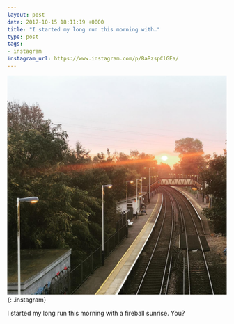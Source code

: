 ```yaml
---
layout: post
date: 2017-10-15 18:11:19 +0000
title: "I started my long run this morning with…"
type: post
tags:
- instagram
instagram_url: https://www.instagram.com/p/BaRzspClGEa/
---
```


![Instagram - BaRzspClGEa](/img/BaRzspClGEa.jpg){: .instagram}

I started my long run this morning with a fireball sunrise. You? 
